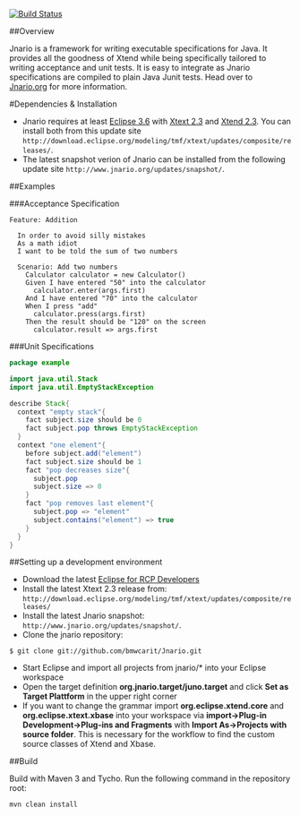 [![Build Status](https://sebastianbenz.ci.cloudbees.com/job/jnario-snapshot/badge/icon)](https://sebastianbenz.ci.cloudbees.com/job/jnario-snapshot/)

##Overview

Jnario is a framework for writing executable specifications for Java. It provides all the goodness of Xtend while being specifically tailored to writing acceptance and unit tests. It is easy to integrate as Jnario specifications are compiled to plain Java Junit tests. Head over to [Jnario.org](http://www.jnario.org) for more information.

#Dependencies & Installation

* Jnario requires at least [Eclipse 3.6](http://eclipse.org/downloads/) with [Xtext 2.3](http://www.xtext.org) and [Xtend 2.3](http://www.eclipse.org/xtend/). You can install both from this update site `http://download.eclipse.org/modeling/tmf/xtext/updates/composite/releases/`.
* The latest snapshot verion of Jnario can be installed from the following update site `http://www.jnario.org/updates/snapshot/`.

##Examples

###Acceptance Specification

```cucumber
Feature: Addition

  In order to avoid silly mistakes
  As a math idiot
  I want to be told the sum of two numbers
  
  Scenario: Add two numbers
    Calculator calculator = new Calculator()
    Given I have entered "50" into the calculator
      calculator.enter(args.first)
    And I have entered "70" into the calculator
    When I press "add"
      calculator.press(args.first)
    Then the result should be "120" on the screen
      calculator.result => args.first
```

###Unit Specifications

```java
package example

import java.util.Stack
import java.util.EmptyStackException

describe Stack{
  context "empty stack"{
    fact subject.size should be 0
    fact subject.pop throws EmptyStackException
  }
  context "one element"{ 
    before subject.add("element")
    fact subject.size should be 1
    fact "pop decreases size"{
      subject.pop
      subject.size => 0 
    }
    fact "pop removes last element"{
      subject.pop => "element"
      subject.contains("element") => true
    } 
  } 
}
```

##Setting up a development environment

* Download the latest [Eclipse for RCP Developers](http://www.eclipse.org/downloads/packages/eclipse-rcp-and-rap-developers/indigosr2) 
* Install the latest Xtext 2.3 release from: `http://download.eclipse.org/modeling/tmf/xtext/updates/composite/releases/`
* Install the latest Jnario snapshot: `http://www.jnario.org/updates/snapshot/`.
* Clone the jnario repository: 

``` 
$ git clone git://github.com/bmwcarit/Jnario.git
``` 

* Start Eclipse and import all projects from jnario/* into your Eclipse workspace
* Open the target definition **org.jnario.target/juno.target** and click **Set as Target Plattform** in the upper right corner
* If you want to change the grammar import **org.eclipse.xtend.core** and **org.eclipse.xtext.xbase** into your workspace via **import->Plug-in Development->Plug-ins and Fragments** with **Import As->Projects with source folder**. This is necessary for the workflow to find the custom source classes of Xtend and Xbase.

##Build

Build with Maven 3 and Tycho. Run the following command in the repository root:

``` 
mvn clean install
``` 
